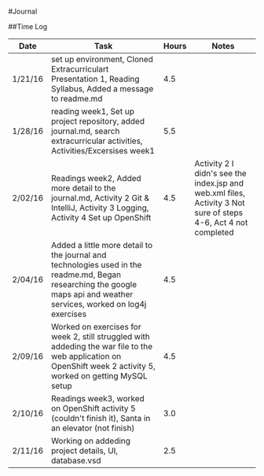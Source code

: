 #Journal

##Time Log

| Date | Task | Hours | Notes|
|------|------|-------|------|
| 1/21/16| set up environment, Cloned Extracurriculart Presentation 1, Reading Syllabus, Added a message to readme.md | 4.5 | | 
| 1/28/16| reading week1, Set up project repository, added journal.md, search extracurricular activities, Activities/Excersises week1| 5.5 | |
| 2/02/16 | Readings week2, Added more detail to the journal.md, Activity 2 Git & IntelliJ, Activity 3 Logging, Activity 4 Set up OpenShift | 4.5  | Activity 2 I didn's see the index.jsp and web.xml files, Activity 3 Not sure of steps 4-6, Act 4 not completed| 
| 2/04/16 | Added a little more detail to the journal and technologies used in the readme.md, Began researching the google maps api and weather services, worked on log4j exercises | 4.5 | |
| 2/09/16 | Worked on exercises for week 2, still struggled with addeding the war file to the web application on OpenShift week 2 activity 5, worked on getting MySQL setup | 4.5 | |
| 2/10/16 | Readings week3, worked on OpenShift activity 5 (couldn't finish it), Santa in an elevator (not finish) | 3.0 | |
| 2/11/16 | Working on addeding project details, UI, database.vsd | 2.5 | |

